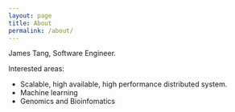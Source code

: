 ```yaml
---
layout: page
title: About
permalink: /about/
---
```


James Tang, Software Engineer.

Interested areas:

- Scalable, high available, high performance distributed system.
- Machine learning
- Genomics and Bioinfomatics

